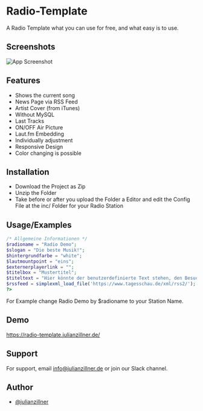 
# Radio-Template

A Radio Template what you can use for free, and what easy is to use.



## Screenshots

![App Screenshot](https://user-images.githubusercontent.com/80313417/199616969-c2e1f0e5-6db7-49e7-918d-5fd660edb8a0.PNG)


## Features

- Shows the current song
- News Page via RSS Feed
- Artist Cover (from iTunes)
- Without MySQL
- Last Tracks
- ON/OFF Air Picture
- Laut.fm Embedding
- Individually adjustment
- Responsive Design
- Color changing is possible


## Installation

- Download the Project as Zip
- Unzip the Folder
- Take before or after you upload the Folder a Editor and edit the Config File at the inc/ Folder for your Radio Station
    
## Usage/Examples

```php
/* Allgemeine Informationen */
$radioname = "Radio Demo";
$slogan = "Die beste Musik!";
$hintergrundfarbe = "white";
$lautmountpoint = "eins";
$externerplayerlink = "";
$titelbox = "Mustertitel";
$titeltext = "Hier könnte der benutzerdefinierte Text stehen, den Besucher auf der Seite unten sehen können";
$rssfeed = simplexml_load_file('https://www.tagesschau.de/xml/rss2/');
?>
```

For Example change Radio Demo by $radioname to your Station Name.
## Demo

https://radio-template.julianzillner.de/


## Support

For support, email info@julianzillner.de or join our Slack channel.


## Author

- [@julianzillner](https://www.github.com/julianzillner)

